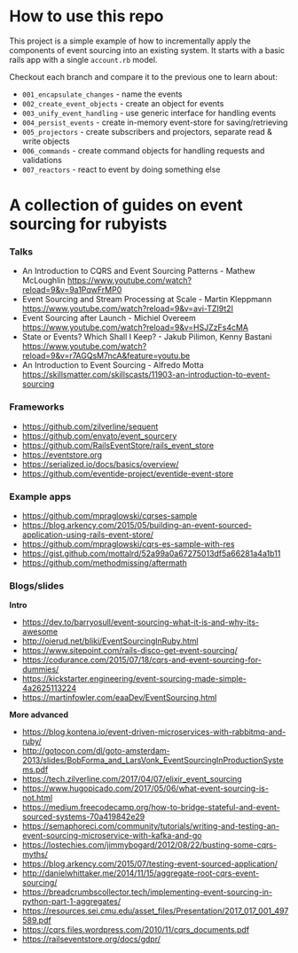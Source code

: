 # How to use this repo
This project is a simple example of how to incrementally apply the components of event sourcing into an existing system.
It starts with a basic rails app with a single `account.rb` model.

Checkout each branch and compare it to the previous one to learn about:
- `001_encapsulate_changes` - name the events
- `002_create_event_objects` - create an object for events
- `003_unify_event_handling` - use generic interface for handling events
- `004_persist_events` - create in-memory event-store for saving/retrieving
- `005_projectors` - create subscribers and projectors, separate read & write objects
- `006_commands` - create command objects for handling requests and validations
- `007_reactors` - react to event by doing something else

# A collection of guides on event sourcing for rubyists

### Talks
- An Introduction to CQRS and Event Sourcing Patterns - Mathew McLoughlin https://www.youtube.com/watch?reload=9&v=9a1PqwFrMP0
- Event Sourcing and Stream Processing at Scale - Martin Kleppmann https://www.youtube.com/watch?reload=9&v=avi-TZI9t2I
- Event Sourcing after Launch - Michiel Overeem https://www.youtube.com/watch?reload=9&v=HSJZzFs4cMA
- State or Events? Which Shall I Keep? - Jakub Pilimon, Kenny Bastani https://www.youtube.com/watch?reload=9&v=r7AGQsM7ncA&feature=youtu.be
- An Introduction to Event Sourcing - Alfredo Motta https://skillsmatter.com/skillscasts/11903-an-introduction-to-event-sourcing

### Frameworks
- https://github.com/zilverline/sequent
- https://github.com/envato/event_sourcery
- https://github.com/RailsEventStore/rails_event_store
- https://eventstore.org
- https://serialized.io/docs/basics/overview/
- https://github.com/eventide-project/eventide-event-store

### Example apps
- https://github.com/mpraglowski/cqrses-sample
- https://blog.arkency.com/2015/05/building-an-event-sourced-application-using-rails-event-store/
- https://github.com/mpraglowski/cqrs-es-sample-with-res
- https://gist.github.com/mottalrd/52a99a0a67275013df5a66281a4a1b11
- https://github.com/methodmissing/aftermath

### Blogs/slides

**Intro**
- https://dev.to/barryosull/event-sourcing-what-it-is-and-why-its-awesome
- http://oierud.net/bliki/EventSourcingInRuby.html
- https://www.sitepoint.com/rails-disco-get-event-sourcing/
- https://codurance.com/2015/07/18/cqrs-and-event-sourcing-for-dummies/
- https://kickstarter.engineering/event-sourcing-made-simple-4a2625113224
- https://martinfowler.com/eaaDev/EventSourcing.html

**More advanced**
- https://blog.kontena.io/event-driven-microservices-with-rabbitmq-and-ruby/
- http://gotocon.com/dl/goto-amsterdam-2013/slides/BobForma_and_LarsVonk_EventSourcingInProductionSystems.pdf
- https://tech.zilverline.com/2017/04/07/elixir_event_sourcing
- https://www.hugopicado.com/2017/05/06/what-event-sourcing-is-not.html
- https://medium.freecodecamp.org/how-to-bridge-stateful-and-event-sourced-systems-70a419842e29
- https://semaphoreci.com/community/tutorials/writing-and-testing-an-event-sourcing-microservice-with-kafka-and-go
- https://lostechies.com/jimmybogard/2012/08/22/busting-some-cqrs-myths/
- https://blog.arkency.com/2015/07/testing-event-sourced-application/
- http://danielwhittaker.me/2014/11/15/aggregate-root-cqrs-event-sourcing/
- https://breadcrumbscollector.tech/implementing-event-sourcing-in-python-part-1-aggregates/
- https://resources.sei.cmu.edu/asset_files/Presentation/2017_017_001_497589.pdf
- https://cqrs.files.wordpress.com/2010/11/cqrs_documents.pdf
- https://railseventstore.org/docs/gdpr/
